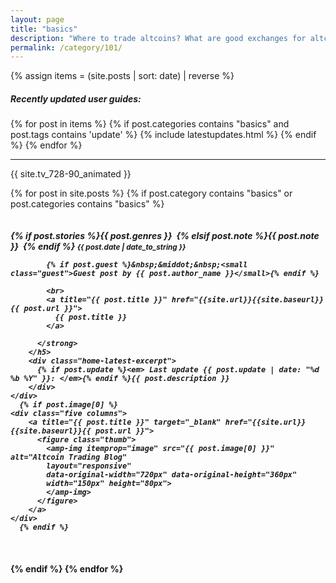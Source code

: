 ```yaml
---
layout: page
title: "basics"
description: "Where to trade altcoins? What are good exchanges for altcoin trading? Who has lowest fees?"
permalink: /category/101/
---
```


{% assign items = (site.posts | sort: date) | reverse %}

<h5><span class="tag">Recently updated user guides:</span></h5>

<section class="row columns twelve">
{% for post in items  %}
 {% if post.categories contains "basics" and post.tags contains 'update' %}
  {% include latestupdates.html %}
 {% endif %}
{% endfor %}
</section>

<section class="clearfix">
<hr>
<p>{{ site.tv_728-90_animated }}</p>
</section>

{% for post in site.posts %}
  {% if post.category contains "basics" or post.categories contains "basics" %}

  <div class="row home-latest clearfix">
    <div class="seven columns">
        <h5 class="post">
          <strong>
            {% if post.stories %}<span class="tag">{{ post.genres }}</span>&nbsp;
            {% elsif post.note %}<span class="tag custom-note">{{ post.note }}</span>&nbsp;
            {% endif %}
            <small>{{ post.date | date_to_string }}</small>

            {% if post.guest %}&nbsp;&middot;&nbsp;<small class="guest">Guest post by {{ post.author_name }}</small>{% endif %}

            <br>
            <a title="{{ post.title }}" href="{{site.url}}{{site.baseurl}}{{ post.url }}">
              {{ post.title }}
            </a>

          </strong>
        </h5>
        <div class="home-latest-excerpt">
          {% if post.update %}<em> Last update {{ post.update | date: "%d %b %Y" }}: </em>{% endif %}{{ post.description }}
        </div>
    </div>
      {% if post.image[0] %}
    <div class="five columns">
        <a title="{{ post.title }}" target="_blank" href="{{site.url}}{{site.baseurl}}{{ post.url }}">
          <figure class="thumb">
            <amp-img itemprop="image" src="{{ post.image[0] }}" alt="Altcoin Trading Blog"
            layout="responsive"
            data-original-width="720px" data-original-height="360px"
            width="150px" height="80px">
            </amp-img>
          </figure>
        </a>
    </div>
      {% endif %}
  </div>

  {% endif %}
{% endfor %}
